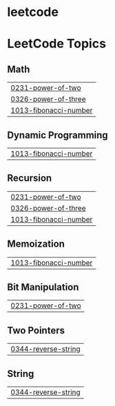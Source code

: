 # leetcode
<!---LeetCode Topics Start-->
# LeetCode Topics
## Math
|  |
| ------- |
| [0231-power-of-two](https://github.com/pavanipenugunuri-wq/leetcode/tree/master/0231-power-of-two) |
| [0326-power-of-three](https://github.com/pavanipenugunuri-wq/leetcode/tree/master/0326-power-of-three) |
| [1013-fibonacci-number](https://github.com/pavanipenugunuri-wq/leetcode/tree/master/1013-fibonacci-number) |
## Dynamic Programming
|  |
| ------- |
| [1013-fibonacci-number](https://github.com/pavanipenugunuri-wq/leetcode/tree/master/1013-fibonacci-number) |
## Recursion
|  |
| ------- |
| [0231-power-of-two](https://github.com/pavanipenugunuri-wq/leetcode/tree/master/0231-power-of-two) |
| [0326-power-of-three](https://github.com/pavanipenugunuri-wq/leetcode/tree/master/0326-power-of-three) |
| [1013-fibonacci-number](https://github.com/pavanipenugunuri-wq/leetcode/tree/master/1013-fibonacci-number) |
## Memoization
|  |
| ------- |
| [1013-fibonacci-number](https://github.com/pavanipenugunuri-wq/leetcode/tree/master/1013-fibonacci-number) |
## Bit Manipulation
|  |
| ------- |
| [0231-power-of-two](https://github.com/pavanipenugunuri-wq/leetcode/tree/master/0231-power-of-two) |
## Two Pointers
|  |
| ------- |
| [0344-reverse-string](https://github.com/pavanipenugunuri-wq/leetcode/tree/master/0344-reverse-string) |
## String
|  |
| ------- |
| [0344-reverse-string](https://github.com/pavanipenugunuri-wq/leetcode/tree/master/0344-reverse-string) |
<!---LeetCode Topics End-->